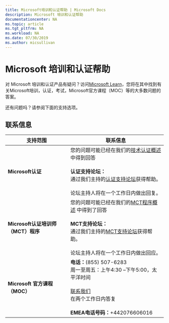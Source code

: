 ```yaml
---
title: Microsoft培训和认证帮助 | Microsoft Docs
description: Microsoft 培训和认证帮助
documentationcenter: NA
ms.topic: article
ms.tgt_pltfrm: NA
ms.workload: NA
ms.date: 07/30/2019
ms.author: micsullivan
---
```

# Microsoft 培训和认证帮助

对 Microsoft 培训和认证产品有疑问？访问[Microsoft Learn](/learn/certifications/)，您将在其中找到有关Microsoft培训，认证，考试，Microsoft官方课程（MOC）等的大多数问题的答案。

还有问题吗？请参阅下面的支持选项。

## 联系信息

| 支持范围| 联系信息| 
| ------------- | --- |
| **Microsoft认证** | 您的问题可能已经在我们的[技术认证概述](https://www.microsoft.com/learning/certification-overview.aspx)中得到回答<br/> <br/> **认证支持论坛：**<br/>通过我们主持的[认证支持论坛](https://aka.ms/MCPForum)获得帮助。<br/> <br/>论坛主持人将在一个工作日内做出回复。|
| **Microsoft认证培训师（MCT）程序** | 您的问题可能已经在我们的[MCT程序概述](https://www.microsoft.com/learning/mct-certification.aspx) 中得到了回答<br/><br/>**MCT支持论坛：**<br/>通过我们主持的[MCT支持论坛](https://aka.ms/MCTForum)获得帮助。<br/> <br/>论坛主持人将在一个工作日内做出回应。|
| **Microsoft 官方课程（MOC）** | **电话：**(855) 507-6283<br/> 周一至周五：上午4:30 –下午5:00，太平洋时间<br/> <br/> [联系我们](https://support.microsoft.com/supportrequestform/a62bfdd8-695f-f1d0-3dbc-e42e79a78641?SL=en&SC=US)<br/>在两个工作日内答复<br/> <br/> **EMEA电话号码：**+442076606016 |

